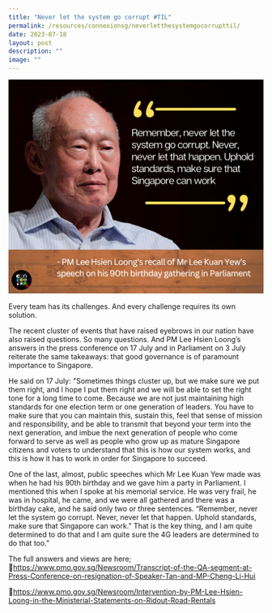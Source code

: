 ```yaml
---
title: "Never let the system go corrupt #TIL"
permalink: /resources/connexionsg/neverletthesystemgocorrupttil/
date: 2023-07-18
layout: post
description: ""
image: ""
---
```

![](/images/connexionsg/2023/lky%20picture.jpg)

Every team has its challenges. And every challenge requires its own solution.

The recent cluster of events that have raised eyebrows in our nation have also raised questions. So many questions. And PM Lee Hsien Loong’s answers in the press conference on 17 July and in Parliament on 3 July reiterate the same takeaways: that good governance is of paramount importance to Singapore.

He said on 17 July: "Sometimes things cluster up, but we make sure we put them right, and I hope I put them right and we will be able to set the right tone for a long time to come. Because we are not just maintaining high standards for one election term or one generation of leaders. You have to make sure that you can maintain this, sustain this, feel that sense of mission and responsibility, and be able to transmit that beyond your term into the next generation, and imbue the next generation of people who come forward to serve as well as people who grow up as mature Singapore citizens and voters to understand that this is how our system works, and this is how it has to work in order for Singapore to succeed.

One of the last, almost, public speeches which Mr Lee Kuan Yew made was when he had his 90th birthday and we gave him a party in Parliament. I mentioned this when I spoke at his memorial service. He was very frail, he was in hospital, he came, and we were all gathered and there was a birthday cake, and he said only two or three sentences. “Remember, never let the system go corrupt. Never, never let that happen. Uphold standards, make sure that Singapore can work.” That is the key thing, and I am quite determined to do that and I am quite sure the 4G leaders are determined to do that too.”

The full answers and views are here;
🔗https://www.pmo.gov.sg/Newsroom/Transcript-of-the-QA-segment-at-Press-Conference-on-resignation-of-Speaker-Tan-and-MP-Cheng-Li-Hui

🔗https://www.pmo.gov.sg/Newsroom/Intervention-by-PM-Lee-Hsien-Loong-in-the-Ministerial-Statements-on-Ridout-Road-Rentals